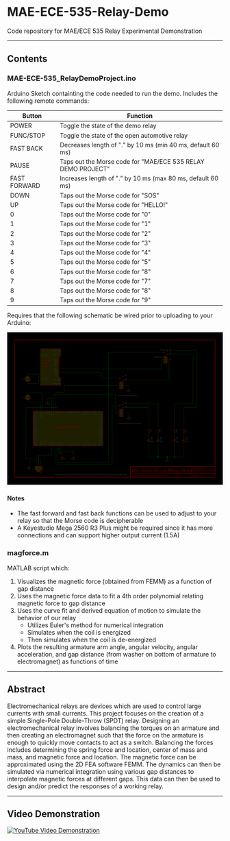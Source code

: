 # MAE-ECE-535-Relay-Demo

Code repository for MAE/ECE 535 Relay Experimental Demonstration

---
## Contents

### MAE-ECE-535_RelayDemoProject.ino

Arduino Sketch containting the code needed to run the demo. Includes the following remote commands:

|Button|Function|
|---|---|
|POWER|Toggle the state of the demo relay|
|FUNC/STOP|Toggle the state of the open automotive relay|
|FAST BACK|Decreases length of "." by 10 ms (min 40 ms, default 60 ms)|
|PAUSE|Taps out the Morse code for "MAE/ECE 535 RELAY DEMO PROJECT"|
|FAST FORWARD|Increases length of "." by 10 ms (max 80 ms, default 60 ms)|
|DOWN|Taps out the Morse code for "SOS"|
|UP|Taps out the Morse code for "HELLO!"|
|0|Taps out the Morse code for "0"|
|1|Taps out the Morse code for "1"|
|2|Taps out the Morse code for "2"|
|3|Taps out the Morse code for "3"|
|4|Taps out the Morse code for "4"|
|5|Taps out the Morse code for "5"|
|6|Taps out the Morse code for "8"|
|7|Taps out the Morse code for "7"|
|8|Taps out the Morse code for "8"|
|9|Taps out the Morse code for "9"|

Requires that the following schematic be wired prior to uploading to your Arduino:

![alt text](https://github.com/nacanega/MAE-ECE-535-Relay-Demo/blob/51914a9584024ef7103f6e732599cca97b6b6cd0/MAE-ECE-535_Relay_Demo_Project_Schematics_black.png "Circuit/Wiring Diagram of Relay Demonstrator")

#### Notes
  * The fast forward and fast back functions can be used to adjust to your relay so that the Morse code is decipherable
  * A Keyestudio Mega 2560 R3 Plus might be required since it has more connections and can support higher output current (1.5A)

### magforce.m
MATLAB script which:
1) Visualizes the magnetic force (obtained from FEMM) as a function of gap distance
2) Uses the magnetic force data to fit a 4th order polynomial relating magnetic force to gap distance
3) Uses the curve fit and derived equation of motion to simulate the behavior of our relay
    - Utilizes Euler's method for numerical integration
    - Simulates when the coil is energized
    - Then simulates when the coil is de-energized
4) Plots the resulting armature arm angle, angular velocity, angular acceleration, and gap distance (from washer on bottom of armature to electromagnet) as functions of time 
---
## Abstract
Electromechanical relays are devices which are used to control large currents with small currents. This project focuses on the creation of a simple Single-Pole Double-Throw (SPDT) relay. Designing an electromechanical relay involves balancing the torques on an armature and then creating an electromagnet such that the force on the armature is enough to quickly move contacts to act as a switch. Balancing the forces includes determining the spring force and location, center of mass and mass, and magnetic force and location. The magnetic force can be approximated using the 2D FEA software FEMM. The dynamics can then be simulated via numerical integration using various gap distances to interpolate magnetic forces at different gaps. This data can then be used to design and/or predict the responses of a working relay.

---
## Video Demonstration
[![YouTube Video Demonstration](http://img.youtube.com/vi/MjULgcrd9X8/0.jpg)](http://www.youtube.com/watch?v=MjULgcrd9X8)
